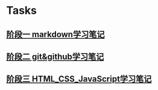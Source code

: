 # Tasks
## [阶段一 markdown学习笔记](https://github.com/Bsheepcoder/Tasks/blob/master/%E7%AC%94%E8%AE%B0/markdown%E7%AC%94%E8%AE%B01.md)
## [阶段二 git&github学习笔记](https://github.com/Bsheepcoder/Tasks/blob/master/%E7%AC%94%E8%AE%B0/git%26github%E7%AC%94%E8%AE%B02.md)
## [阶段三 HTML_CSS_JavaScript学习笔记](https://github.com/Bsheepcoder/Tasks/blob/master/%E7%AC%94%E8%AE%B0/3.HTML_CSS_JavaScript%E7%AC%94%E8%AE%B0.md)
